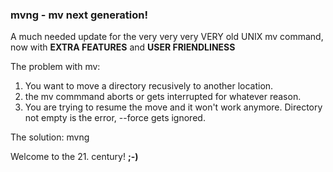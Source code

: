 
### **mvng - mv next generation!**

A much needed update for the very very very VERY old UNIX mv command, now with **EXTRA FEATURES**
and **USER FRIENDLINESS**

The problem with mv:

1. You want to move a directory recusively to another location.
2. the mv commmand aborts or gets interrupted for whatever reason.
3. You are trying to resume the move and it won't work anymore. Directory not empty is the error, --force gets ignored.

The solution: mvng

Welcome to the 21. century! **;-)**

